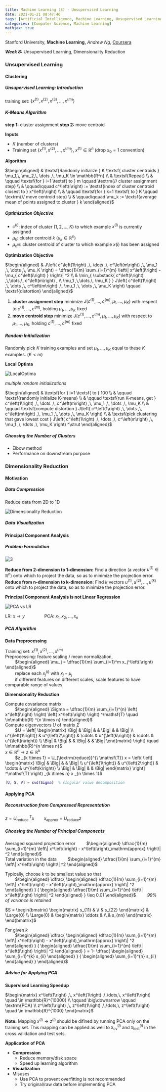 ```yaml
---
title: Machine Learning (8) · Unsupervised Learning
date: 2021-01-21 08:47:46
tags: [Artificial Intelligence, Machine Learning, Unsupervised Learning]
categories: [Computer Science, Machine Learning]
mathjax: true
---
```


Stanford University, **Machine Learning,** *Andrew Ng,* [Coursera]( https://www.coursera.org/learn/machine-learning/home/info )

***Week 8:*** Unsupervised Learning, Dimensionality Reduction

### Unsupervised Learning

#### Clustering

##### Unsupervised Learning: Introduction

training set: $\left\{ x^\left(1\right),\, x^\left(2\right),\, x^\left(3\right),\, \dots ,\, x^\left(m\right) \right\}$

##### K-Means Algorithm

**step 1:** cluster assignment
**step 2:** move centroid

<!-- more -->

**Inputs**

- $K$ (number of clusters)
- Training set $\left\{ x^\left(1\right),\, x^\left(2\right),\, \dots ,\, x^\left(m\right) \right\}$, $x^\left(1\right) \in \mathbb{R}^n$ (drop $x_0=1$ convention)

**Algorithm**

$\begin{aligned} & \textsf{Randomly initialize } K \textsf{ cluster centroids } \mu_1,\, \mu_2,\, \dots ,\, \mu_K \in \mathbb{R^n} \\ & \textsf{Repeat} \\ & \qquad \textsf{for } i=1 \textsf{ to } m \qquad \textrm{// cluster assignment step} \\ & \qquad\qquad c^\left(i\right) := \textsf{index of cluster centroid closest to } x^\left(i\right) \\ & \qquad \textsf{for } k=1 \textsf{ to } K \qquad \textrm{// move centroid step} \\ & \qquad\qquad \mu_k := \textsf{average mean of points assigned to cluster } k \end{aligned}$

##### Optimization Objective

- $c^\left(i\right)$: index of cluster $\left( 1,\,2,\,\dots,\,K \right)$ to which example $x^\left(i\right)$ is currently assigned
- $\mu_k$: cluster centroid $k$ $\left( \mu_k \in \mathbb{R}^n \right)$
- $\mu_{c^\left(i\right)}$: cluster centroid of cluster to which example $x\left(i\right)$ has been assigned

**Optimization Objective**

$\begin{aligned} & J\left( c^\left(1\right) ,\, \dots ,\, c^\left(m\right) ,\, \mu_1 ,\, \dots ,\, \mu_K \right) = \dfrac{1}{m} \sum_{i=1}^{m} \left\| x^\left(i\right) - \mu_{ c^\left(i\right) } \right\| ^2 \\ & \min_{ \substack{ c^\left(i\right) ,\,\dots,\, c^\left(m\right) , \\ \mu_1 ,\,\dots,\, \mu_K } } J\left( c^\left(1\right) ,\, \dots ,\, c^\left(m\right) ,\, \mu_1 ,\, \dots ,\, \mu_K \right) \qquad \textsf{distortion} \end{aligned}$

1. **cluster assignment step**
   minimize $J\left( c^\left(1\right) ,\, \dots ,\, c^\left(m\right) ,\, \mu_1 ,\, \dots ,\, \mu_K \right)$ with respect to $c^\left(1\right) ,\, \dots ,\, c^\left(m\right)$, holding $\mu_1 ,\, \dots ,\, \mu_K$ fixed
2. **move centroid step**
   minimize $J\left( c^\left(1\right) ,\, \dots ,\, c^\left(m\right) ,\, \mu_1 ,\, \dots ,\, \mu_K \right)$ with respect to $\mu_1 ,\, \dots ,\, \mu_K$, holding $c^\left(1\right) ,\, \dots ,\, c^\left(m\right)$ fixed

##### Random Initialization

Randomly pick $K$ training examples and set $\mu_1 ,\,\dots,\, \mu_K$ equal to these $K$ examples. $\left( K \lt m \right)$

**Local Optima**

![LocalOptima](Machine-Learning-Andrew-Ng-8/1.png)

*multiple random initializations*

$\begin{aligned} & \textsf{for } i=1 \textsf{ to } 100 \\ & \qquad \textsf{randomly initialize K-means} \\ & \qquad \textsf{run K-means, get } c^\left(1\right) ,\, \dots ,\, c^\left(m\right) ,\, \mu_1 ,\, \dots ,\, \mu_K \\ & \qquad \textsf{compute distortion } J\left( c^\left(1\right) ,\, \dots ,\, c^\left(m\right) ,\, \mu_1 ,\, \dots ,\, \mu_K \right) \\ & \textsf{pick clustering that gave lowest cost } J\left( c^\left(1\right) ,\, \dots ,\, c^\left(m\right) ,\, \mu_1 ,\, \dots ,\, \mu_K \right) ^\strut \end{aligned}$

##### Choosing the Number of Clusters

- Elbow method
- Performance on downstream purpose

### Dimensionality Reduction

#### Motivation

##### Data Compression

Reduce data from 2D to 1D

![Dimensionality Reduction](Machine-Learning-Andrew-Ng-8/2.png)

##### Data Visualization

#### Principal Component Analysis

##### Problem Formulation

![3](Machine-Learning-Andrew-Ng-8/3.png)

**Reduce from 2-dimension to 1-dimension:** Find a direction (a vector $u^\left(1\right) \in \mathbb{R}^n$) onto which to project the data, so as to minimize the projection error.<br>
**Reduce from n-dimension to k-dimension:** Find $k$ vectors $u^\left(1\right) ,\, u^\left(2\right) ,\,\dots,\, u^\left(k\right)$ onto which to project the data, so as to minimize the projection error.

**Principal Component Analysis is not Linear Regression**

![PCA vs LR](Machine-Learning-Andrew-Ng-8/4.png)

$\textsf{LR: } x \rightarrow y \qquad\qquad \textsf{PCA: } x_1 ,\, x_2 ,\,\dots,\, x_n$

##### PCA Algorithm

**Data Preprocessing**

Training set: $x^\left(1\right) ,\, x^\left(2\right) ,\,\dots,\, x^\left(m\right)$<br>
Preprocessing: feature scaling / mean normalization,  
&emsp;&emsp; $\begin{aligned} \mu_j = \dfrac{1}{m} \sum_{i=1}^m x_j^\left(i\right) \end{aligned}$<br>
&emsp;&emsp; replace each $x_j^\left(i\right)$ with $x_j-\mu_j$<br>
&emsp;&emsp; if different features on different scales, scale features to have comparable range of values.

**Dimensionality Reduction**

Compute covariance matrix  
&emsp;&emsp; $\begin{aligned} \Sigma = \dfrac{1}{m} \sum_{i=1}^{n} \left( x^\left(i\right) \right) \left( x^\left(i\right) \right) ^\mathsf{T} \quad \in\mathbb{R} ^{n \times n} \end{aligned}$<br>
Compute eigenvectors $U$ of matrix $\Sigma$<br>
&emsp;&emsp; $U = \left[ \begin{matrix} \Big| & \Big| & & \Big| & & \Big| \\ u^{\left(1\right)} & u^{\left(2\right)} & \cdots & u^{\left(k\right)} & \cdots & u^{\left(n\right)} \\ \Big| & \Big| & & \Big| & & \Big| \end{matrix} \right]  \quad \in\mathbb{R}^{n \times n}$<br>
$x \in \mathbb{R}^n \ \longrightarrow \ z \in \mathbb{R}^k$<br>
&emsp;&emsp; $z _{k \times 1} = U_{\textrm{reduce}}^{\ \mathsf{T}} x = \left( \left[ \begin{matrix} \Big| & \Big| & & \Big| \\ u^{\left(1\right)} & u^{\left(2\right)} & \cdots & u^{\left(k\right)} \\ \Big| & \Big| & & \Big| \end{matrix} \right] ^\mathsf{T} \right) _{k \times n} x _{n \times 1}$

```matlab
[U, S, V] = svd(Sigma)  % singular value decomposition
```

#### Applying PCA

##### Reconstruction from Compressed Representation

$z = U_{\textrm{reduce}}^{\ \mathsf{T}} x \qquad x_{\textrm{approx}} = U_{\textrm{reduce}} z$

##### Choosing the Number of Principal Components

Averaged squared projection error
&emsp;&emsp; $\begin{aligned} \dfrac{1}{m} \sum_{i=1}^{m} \left\| x^\left(i\right) - x^\left(i\right)_\mathrm{approx} \right\| ^2 \end{aligned}$<br>
Total variation in the data
&emsp;&emsp; $\begin{aligned} \dfrac{1}{m} \sum_{i=1}^{m} \left\| x^\left(i\right) \right\| ^2 \end{aligned}$

Typically, choose $k$ to be smallest value so that<br>
&emsp;&emsp; $\begin{aligned} \dfrac{ \begin{aligned} \dfrac{1}{m} \sum_{i=1}^{m} \left\| x^\left(i\right) - x^\left(i\right)_\mathrm{approx} \right\| ^2 \end{aligned} } { \begin{aligned} \dfrac{1}{m} \sum_{i=1}^{m} \left\| x^\left(i\right) \right\| ^2 \end{aligned} } \leq 0.01 \end{aligned}$ &emsp;&emsp; *99% of variance is retained*

$S = \begin{bmatrix} \begin{matrix} s_{11} & \\ & s_{22} \end{matrix} & \Large{0} \\ \Large{0} & \begin{matrix} \ddots & \\ & s_{nn} \end{matrix} \end{bmatrix}$

For given $k$<br>
&emsp;&emsp; $\begin{aligned} \dfrac{ \begin{aligned} \dfrac{1}{m} \sum_{i=1}^{m} \left\| x^\left(i\right) - x^\left(i\right)_\mathrm{approx} \right\| ^2 \end{aligned} } { \begin{aligned} \dfrac{1}{m} \sum_{i=1}^{m} \left\| x^\left(i\right) \right\| ^2 \end{aligned} } = 1- \dfrac{ \begin{aligned} \sum_{i=1}^{k} s_{ii} \end{aligned} } { \begin{aligned} \sum_{i=1}^{n} s_{ii} \end{aligned} } \end{aligned}$

##### Advice for Applying PCA

**Supervised Learning Speedup**

$\begin{matrix} x^\left(1\right) ,\, x^\left(1\right) ,\,\dots,\, x^\left(1\right) \quad \in \mathbb{R}^{10000} \\ \qquad \big\downarrow \qquad \textrm{PCA} \\ z^\left(1\right) ,\, z^\left(1\right) ,\,\dots,\, z^\left(1\right) \quad \in \mathbb{R}^{1000} \end{matrix}$

**Note:** Mapping $x^\left(i\right) \rightarrow z^\left(i\right)$ should be difined by running PCA only on the training set. This mapping can be applied as well to $x^\left(i\right) _\textrm{cv}$ and $x^\left(i\right) _\textrm{test}$ in the cross validation and test sets.

**Application of PCA**

- **Compression**
  - Reduce memory/disk space
  - Speed up learning algorithm
- **Visualization**
- Misuses
  - Use PCA to provent overfitting is not recommended
  - Try original/raw data before implementing PCA

